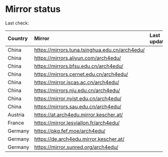 <script src="./time.js"></script>
# Mirror status
Last check: <script type="text/javascript">localize(1706526894.0503302);</script>

|Country|Mirror|Last update|
|:------|:-----|:----------|
|China|https://mirrors.tuna.tsinghua.edu.cn/arch4edu/|<script type="text/javascript">localize(1706509825);</script>|
|China|https://mirrors.aliyun.com/arch4edu/|<script type="text/javascript">localize(1706466733);</script>|
|China|https://mirrors.bfsu.edu.cn/arch4edu/|<script type="text/javascript">localize(1706509825);</script>|
|China|https://mirrors.cernet.edu.cn/arch4edu/|<script type="text/javascript">localize(1706509825);</script>|
|China|https://mirror.iscas.ac.cn/arch4edu/|<script type="text/javascript">localize(1706466733);</script>|
|China|https://mirrors.nju.edu.cn/arch4edu/|<script type="text/javascript">localize(1706466733);</script>|
|China|https://mirror.nyist.edu.cn/arch4edu/|<script type="text/javascript">localize(1706466733);</script>|
|China|https://mirrors.sau.edu.cn/arch4edu/|<script type="text/javascript">localize(1706509825);</script>|
|Austria|https://at.arch4edu.mirror.kescher.at/|<script type="text/javascript">localize(1706509825);</script>|
|France|https://mirror.lesviallon.fr/arch4edu/|<script type="text/javascript">localize(1706466733);</script>|
|Germany|https://pkg.fef.moe/arch4edu/|<script type="text/javascript">localize(1706509825);</script>|
|Germany|https://de.arch4edu.mirror.kescher.at/|<script type="text/javascript">localize(1706509825);</script>|
|Germany|https://mirror.sunred.org/arch4edu/|<script type="text/javascript">localize(1706509825);</script>|

<script src="./tablefilter/tablefilter.js"></script>
<script src="./table.js"></script>